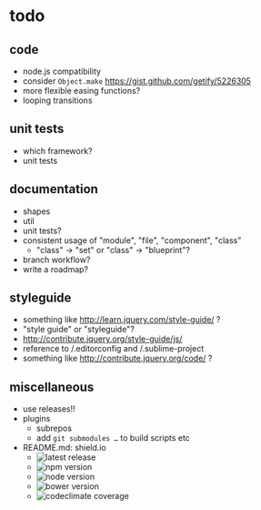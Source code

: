 # todo

## code

- node.js compatibility
- consider `Object.make` https://gist.github.com/getify/5226305
- more flexible easing functions?
- looping transitions

## unit tests

- which framework?
- unit tests

## documentation

- shapes
- util
- unit tests?
- consistent usage of "module", "file", "component", "class"
	- "class" -> "set" or "class" -> "blueprint"?
- branch workflow?
- write a roadmap?

## styleguide

- something like http://learn.jquery.com/style-guide/ ?
- "style guide" or "styleguide"?
- http://contribute.jquery.org/style-guide/js/
- reference to /.editorconfig and /.sublime-project
- something like http://contribute.jquery.org/code/ ?

## miscellaneous

- use releases!!
- plugins
	- subrepos
	- add `git submodules …` to build scripts etc
- README.md: shield.io
	- ![latest release](https://img.shields.io/github/release/derhuerst/velo.svg)
	- ![npm version](https://img.shields.io/npm/v/velo.svg)
	- ![node version](https://img.shields.io/node/v/velo.svg)
	- ![bower version](https://img.shields.io/bower/v/velo.svg)
	- ![codeclimate coverage](https://img.shields.io/codeclimate/coverage/github/derhuerst/velo.svg)